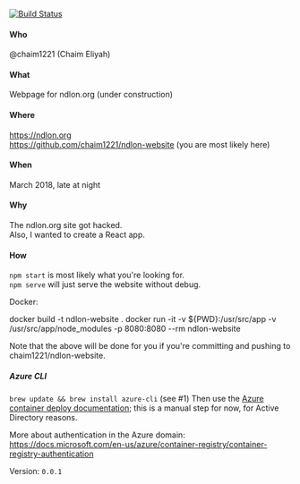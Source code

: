 [![Build Status](https://travis-ci.org/chaim1221/ndlon-website.svg?branch=master)](https://travis-ci.org/chaim1221/ndlon-website)

#### Who
@chaim1221 (Chaim Eliyah)

#### What
Webpage for ndlon.org (under construction)

#### Where
https://ndlon.org  
https://github.com/chaim1221/ndlon-website (you are most likely here)

#### When
March 2018, late at night

#### Why
The ndlon.org site got hacked.  
Also, I wanted to create a React app.

#### How
`npm start` is most likely what you're looking for.  
`npm serve` will just serve the website without debug.

Docker:  

docker build -t ndlon-website .
docker run -it -v ${PWD}:/usr/src/app -v /usr/src/app/node_modules -p 8080:8080 --rm ndlon-website

Note that the above will be done for you if you're committing and pushing to chaim1221/ndlon-website.

##### Azure CLI
`brew update && brew install azure-cli` (see #1)
Then use the [Azure container deploy documentation](https://docs.microsoft.com/en-us/azure/container-instances/container-instances-tutorial-prepare-acr); this is a manual step for now, for Active Directory reasons.

More about authentication in the Azure domain: 
https://docs.microsoft.com/en-us/azure/container-registry/container-registry-authentication

Version: `0.0.1`
